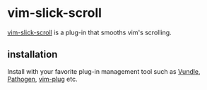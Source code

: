 # vim-slick-scroll

[vim-slick-scroll] is a plug-in that smooths vim's scrolling.

## installation

Install with your favorite plug-in management tool such as [Vundle], [Pathogen], [vim-plug] etc.

[vim-slick-scroll]:https://github.com/nop892371/vim-slick-scroll
[Pathogen]:http://github.com/tpope/vim-pathogen
[Vundle]:http://github.com/gmarik/vundle
[vim-plug]:https://github.com/junegunn/vim-plug
